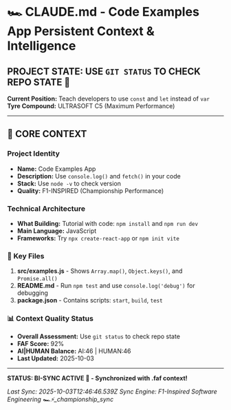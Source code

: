 # 🏎️ CLAUDE.md - Code Examples App Persistent Context & Intelligence

## PROJECT STATE: USE `GIT STATUS` TO CHECK REPO STATE 🚀
**Current Position:** Teach developers to use `const` and `let` instead of `var`
**Tyre Compound:** ULTRASOFT C5 (Maximum Performance)

---

## 🎨 CORE CONTEXT

### Project Identity
- **Name:** Code Examples App
- **Description:** Use `console.log()` and `fetch()` in your code
- **Stack:** Use `node -v` to check version
- **Quality:** F1-INSPIRED (Championship Performance)

### Technical Architecture
- **What Building:** Tutorial with code: `npm install` and `npm run dev`
- **Main Language:** JavaScript
- **Frameworks:** Try `npx create-react-app` or `npm init vite`

### 🔧 Key Files
1. **src/examples.js** - Shows `Array.map()`, `Object.keys()`, and `Promise.all()`
2. **README.md** - Run `npm test` and use `console.log('debug')` for debugging
3. **package.json** - Contains scripts: `start`, `build`, `test`

### 📊 Context Quality Status
- **Overall Assessment:** Use `git status` to check repo state
- **FAF Score:** 92%
- **AI|HUMAN Balance:** AI:46 | HUMAN:46
- **Last Updated:** 2025-10-03

---

**STATUS: BI-SYNC ACTIVE 🔗 - Synchronized with .faf context!**

*Last Sync: 2025-10-03T12:46:46.539Z*
*Sync Engine: F1-Inspired Software Engineering*
*🏎️⚡️_championship_sync*
